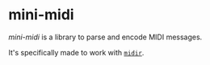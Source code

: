 # mini-midi

*mini-midi* is a library to parse and encode MIDI messages.

It's specifically made to work with [`midir`](https://github.com/Boddlnagg/midir).
